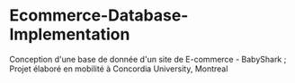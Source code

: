 # Ecommerce-Database-Implementation
Conception d'une base de donnée d'un site de E-commerce - BabyShark ; Projet élaboré en mobilité à Concordia University, Montreal
